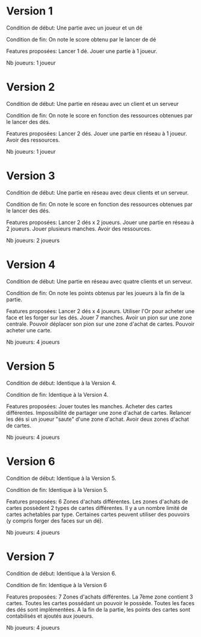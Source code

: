 # Version 1

Condition de début: Une partie avec un joueur et un dé

Condition de fin: On note le score obtenu par le lancer de dé

Features proposées: Lancer 1 dé. 
Jouer une partie à 1 joueur.

Nb joueurs: 1 joueur

# Version 2

Condition de début: Une partie en réseau avec un client et un serveur

Condition de fin: On note le score en fonction des ressources obtenues par le lancer des dés.

Features proposées: Lancer 2 dés. 
Jouer une partie en réseau à 1 joueur. 
Avoir des ressources.

Nb joueurs: 1 joueur

# Version 3

Condition de début: Une partie en réseau avec deux clients et un serveur.

Condition de fin: On note le score en fonction des ressources obtenues par le lancer des dés.

Features proposées: Lancer 2 dés x 2 joueurs. 
Jouer une partie en réseau à 2 joueurs. 
Jouer plusieurs manches. 
Avoir des ressources.

Nb joueurs: 2 joueurs

# Version 4

Condition de début: Une partie en réseau avec quatre clients et un serveur.

Condition de fin: On note les points obtenus par les joueurs à la fin de la partie.

Features proposées: Lancer 2 dés x 4 joueurs. 
Utiliser l'Or pour acheter une face et les forger sur les dés. 
Jouer 7 manches. Avoir un pion sur une zone centrale. 
Pouvoir déplacer son pion sur une zone d'achat de cartes.
Pouvoir acheter une carte.

Nb joueurs: 4 joueurs

# Version 5

Condition de début: Identique à la Version 4.

Condition de fin: Identique à la Version 4.

Features proposées: Jouer toutes les manches.
Acheter des cartes différentes.
Impossibilité de partager une zone d'achat de cartes.
Relancer les dés si un joueur "saute" d'une zone d'achat.
Avoir deux zones d'achat de cartes.

Nb joueurs: 4 joueurs

# Version 6

Condition de début: Identique à la Version 5.

Condition de fin: Identique à la Version 5.

Features proposées: 6 Zones d'achats différentes.
Les zones d'achats de cartes possèdent 2 types de cartes différentes.
Il y a un nombre limité de cartes achetables par type.
Certaines cartes peuvent utiliser des pouvoirs (y compris forger des faces sur un dé).

Nb joueurs: 4 joueurs

# Version 7

Condition de début: Identique à la Version 6.

Condition de fin: Identique à la Version 6

Features proposées: 7 Zones d'achats différentes.
La 7ème zone contient 3 cartes.
Toutes les cartes possédant un pouvoir le possède. Toutes les faces des dés sont implémentées.
A la fin de la partie, les points des cartes sont contabilisés et ajoutés aux joueurs.

Nb joueurs: 4 joueurs